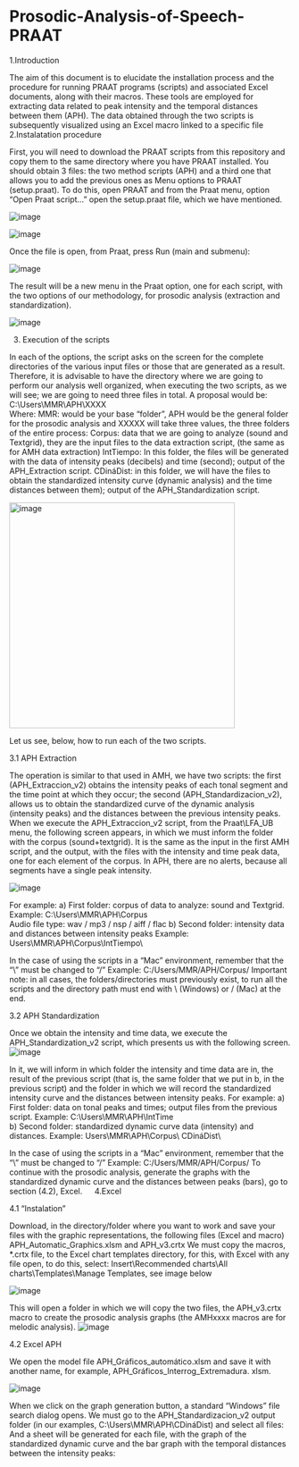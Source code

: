 # Prosodic-Analysis-of-Speech-PRAAT
1.Introduction

The aim of this document is to elucidate the installation process and the procedure for running PRAAT programs (scripts) and associated Excel documents, along with their macros. These tools are employed for extracting data related to peak intensity and the temporal distances between them (APH). The data obtained through the two scripts is subsequently visualized using an Excel macro linked to a specific file
2.Instalatation procedure

First, you will need to download the PRAAT scripts from this repository and copy them to the same directory where you have PRAAT installed.
You should obtain 3 files: the two method scripts (APH) and a third one that allows you to add the previous ones as Menu options to PRAAT (setup.praat).
To do this, open PRAAT and from the Praat menu, option “Open Praat script…” open the setup.praat file, which we have mentioned.

 ![image](https://github.com/mimatruiz/Prosodic-Analysis-of-Speech-PRAAT/assets/136570865/b1b8eb97-6437-4150-af5d-82618a3d5980)

![image](https://github.com/mimatruiz/Prosodic-Analysis-of-Speech-PRAAT/assets/136570865/d57edca5-bce2-43b9-80ab-ab028be04b9b)

Once the file is open, from Praat, press Run (main and submenu):

 ![image](https://github.com/mimatruiz/Prosodic-Analysis-of-Speech-PRAAT/assets/136570865/96ca6cef-ae46-4339-ab43-75abe4b2ea5e)

The result will be a new menu in the Praat option, one for each script, with the two options of our methodology, for prosodic analysis (extraction and standardization).

![image](https://github.com/mimatruiz/Prosodic-Analysis-of-Speech-PRAAT/assets/136570865/4eeac8dd-17a7-4094-82e6-921d12d29fb9)



3. Execution of the scripts

In each of the options, the script asks on the screen for the complete directories of the various input files or those that are generated as a result. Therefore, it is advisable to have the directory where we are going to perform our analysis well organized, when executing the two scripts, as we will see; we are going to need three files in total. A proposal would be:
C:\Users\MMR\APH\XXXX\
Where:
MMR: would be your base “folder”, APH would be the general folder for the prosodic analysis and XXXXX will take three values, the three folders of the entire process:
Corpus: data that we are going to analyze (sound and Textgrid), they are the input files to the data extraction script, (the same as for AMH data extraction)
IntTiempo: In this folder, the files will be generated with the data of intensity peaks (decibels) and time (second); output of the APH_Extraction script.
CDináDist: in this folder, we will have the files to obtain the standardized intensity curve (dynamic analysis) and the time distances between them); output of the APH_Standardization script.

<img width="404" alt="image" src="https://github.com/mimatruiz/Prosodic-Analysis-of-Speech-PRAAT/assets/136570865/ffb7603e-cc8e-4686-8e09-74ab66914e03">

Let us see, below, how to run each of the two scripts.

3.1 APH Extraction

The operation is similar to that used in AMH, we have two scripts: the first (APH_Extraccion_v2) obtains the intensity peaks of each tonal segment and the time point at which they occur; the second (APH_Standardizacion_v2), allows us to obtain the standardized curve of the dynamic analysis (intensity peaks) and the distances between the previous intensity peaks.
When we execute the APH_Extraccion_v2 script, from the Praat\LFA_UB menu, the following screen appears, in which we must inform the folder with the corpus (sound+textgrid). It is the same as the input in the first AMH script, and the output, with the files with the intensity and time peak data, one for each element of the corpus.
In APH, there are no alerts, because all segments have a single peak intensity.
 
![image](https://github.com/mimatruiz/Prosodic-Analysis-of-Speech-PRAAT/assets/136570865/f8017569-bb31-43b5-bc97-5c58d382968a)

For example:
a) First folder: corpus of data to analyze: sound and Textgrid.
Example: C:\Users\MMR\APH\Corpus\
Audio file type: wav / mp3 / nsp / aiff / flac
b) Second folder: intensity data and distances between intensity peaks
Example: Users\MMR\APH\Corpus\IntTiempo\

In the case of using the scripts in a “Mac” environment, remember that the “\” must be changed to “/”
Example: C:/Users/MMR/APH/Corpus/
Important note: in all cases, the folders/directories must previously exist, to run all the scripts and the directory path must end with \ (Windows) or / (Mac) at the end.


3.2 APH Standardization

Once we obtain  the intensity and time data, we execute the APH_Standardization_v2 script, which presents us with the following screen.
 ![image](https://github.com/mimatruiz/Prosodic-Analysis-of-Speech-PRAAT/assets/136570865/afce4c83-18e2-40e9-aa27-a8aa86f4788b)


In it, we will inform in which folder the intensity and time data are in, the result of the previous script (that is, the same folder that we put in b, in the previous script) and the folder in which we will record the standardized intensity curve and the distances between intensity peaks.
For example:
a) First folder: data on tonal peaks and times; output files from the previous script.
Example: C:\Users\MMR\APH\IntTime\
b) Second folder: standardized dynamic curve data (intensity) and distances.
Example: Users\MMR\APH\Corpus\ CDináDist\

In the case of using the scripts in a “Mac” environment, remember that the “\” must be changed to “/”
Example: C:/Users/MMR/APH/Corpus/
To continue with the prosodic analysis, generate the graphs with the standardized dynamic curve and the distances between peaks (bars), go to section (4.2), Excel.
 
4.Excel

4.1 “Instalation”

Download, in the directory/folder where you want to work and save your files with the graphic representations, the following files (Excel and macro)
APH_Automatic_Graphics.xlsm and APH_v3.crtx
We must copy the macros, *.crtx file, to the Excel chart templates directory, for this, with Excel with any file open, to do this, select: Insert\Recommended charts\All charts\Templates\Manage Templates, see image below

 ![image](https://github.com/mimatruiz/Prosodic-Analysis-of-Speech-PRAAT/assets/136570865/84edd2fe-a269-42ca-927b-e153c8a33199)

This will open a folder in which we will copy the two files, the APH_v3.crtx macro to create the prosodic analysis graphs (the AMHxxxx macros are for melodic analysis).
 ![image](https://github.com/mimatruiz/Prosodic-Analysis-of-Speech-PRAAT/assets/136570865/32e7ad80-e716-4d60-a455-f75ee7a47122)


4.2 Excel APH

We open the model file APH_Gráficos_automático.xlsm and save it with another name, for example, APH_Gráficos_Interrog_Extremadura. xlsm.

 ![image](https://github.com/mimatruiz/Prosodic-Analysis-of-Speech-PRAAT/assets/136570865/dd02232c-881a-4343-93d3-e55d9d88a432)


When we click on the graph generation button, a standard “Windows” file search dialog opens. We must go to the APH_Standardizacion_v2 output folder (in our examples,  C:\Users\MMR\APH\CDináDist\) and select all files: 
And a sheet will be generated for each file, with the graph of the standardized dynamic curve and the bar graph with the temporal distances between the intensity peaks:
